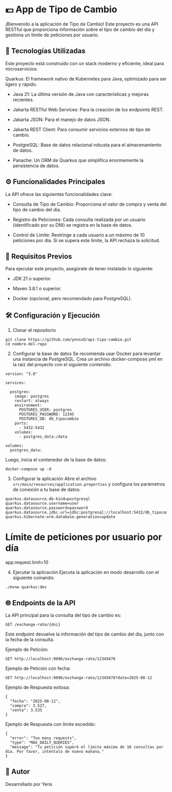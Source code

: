 # 💵 App de Tipo de Cambio
¡Bienvenido a la aplicación de Tipo de Cambio! Este proyecto es una API RESTful que proporciona información sobre el tipo de cambio del día y gestiona un límite de peticiones por usuario.

## 🚀 Tecnologías Utilizadas
Este proyecto está construido con un stack moderno y eficiente, ideal para microservicios:

Quarkus: El framework nativo de Kubernetes para Java, optimizado para ser ligero y rápido.

* Java 21: La última versión de Java con características y mejoras recientes.

* Jakarta RESTful Web Services: Para la creación de los endpoints REST.

* Jakarta JSON: Para el manejo de datos JSON.

* Jakarta REST Client: Para consumir servicios externos de tipo de cambio.

* PostgreSQL: Base de datos relacional robusta para el almacenamiento de datos.

* Panache: Un ORM de Quarkus que simplifica enormemente la persistencia de datos.

## ⚙️ Funcionalidades Principales
La API ofrece las siguientes funcionalidades clave:

* Consulta de Tipo de Cambio: Proporciona el valor de compra y venta del tipo de cambio del día.

* Registro de Peticiones: Cada consulta realizada por un usuario (identificado por su DNI) se registra en la base de datos.

* Control de Límite: Restringe a cada usuario a un máximo de 10 peticiones por día. Si se supera este límite, la API rechaza la solicitud.

## 🔧 Requisitos Previos
Para ejecutar este proyecto, asegúrate de tener instalado lo siguiente:

* JDK 21 o superior.

* Maven 3.8.1 o superior.

* Docker (opcional, pero recomendado para PostgreSQL).

## 🛠️ Configuración y Ejecución
1. Clonar el repositorio
```
git clone https://github.com/yensxD/api-tipo-cambio.git
cd nombre-del-repo
```

2. Configurar la base de datos
   Se recomienda usar Docker para levantar una instancia de PostgreSQL. Crea un archivo docker-compose.yml en la raíz del proyecto con el siguiente contenido:

```
version: "3.8"

services:

  postgres:
    image: postgres
    restart: always
    environment:
      POSTGRES_USER: postgres
      POSTGRES_PASSWORD: 12345
      POSTGRES_DB: db_tipocambio
    ports: 
      - 5432:5432
    volumes:
      - postgres_data:/data

volumes:
  postgres_data:

```

Luego, inicia el contenedor de la base de datos:
```
docker-compose up -d
```

3. Configurar la aplicación
   Abre el archivo ```src/main/resources/application.properties``` y configura los parámetros de conexión a tu base de datos:
```
quarkus.datasource.db-kind=postgresql
quarkus.datasource.username=user
quarkus.datasource.password=password
quarkus.datasource.jdbc.url=jdbc:postgresql://localhost:5432/db_tipocambio
quarkus.hibernate-orm.database.generation=update
```
# Límite de peticiones por usuario por día
app.request.limit=10

4. Ejecutar la aplicación
   Ejecuta la aplicación en modo desarrollo con el siguiente comando:
```
./mvnw quarkus:dev
```

## 🌐 Endpoints de la API
La API principal para la consulta del tipo de cambio es:

```
GET /exchange-rate/{dni}
```
Este endpoint devuelve la información del tipo de cambio del día, junto con la fecha de la consulta.

Ejemplo de Petición:
```
GET http://localhost:9096/exchange-rate/12345678
```
Ejemplo de Petición con fecha:
```
GET http://localhost:9096/exchange-rate/12345678?date=2025-08-12
```
Ejemplo de Respuesta exitosa:
```
{
  "fecha": "2025-08-12",
  "compra": 3.527,
  "venta": 3.535
}
```


Ejemplo de Respuesta con límite excedido:
```
{
  "error": "Too many requests",
  "type": "MAX_DAILY_QUERIES",
  "message": "Tu petición superó el límite máximo de 10 consultas por día. Por favor, inténtalo de nuevo mañana."
}
```
## 👤 Autor
Desarrollado por Yens
